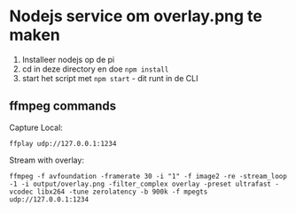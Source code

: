 # Nodejs service om overlay.png te maken

1. Installeer nodejs op de pi
2. cd in deze directory en doe `npm install`
3. start het script met `npm start` - dit runt in de CLI

## ffmpeg commands

Capture Local:

`ffplay udp://127.0.0.1:1234`

Stream with overlay:

`ffmpeg -f avfoundation -framerate 30 -i "1" -f image2 -re -stream_loop -1 -i output/overlay.png -filter_complex overlay -preset ultrafast -vcodec libx264 -tune zerolatency -b 900k -f mpegts udp://127.0.0.1:1234`